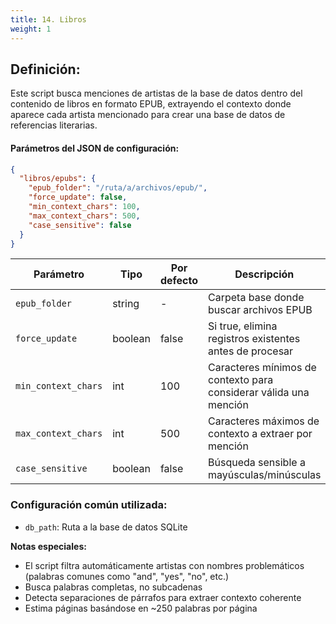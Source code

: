 ```yaml
---
title: 14. Libros
weight: 1
---
```


## Definición:

Este script busca menciones de artistas de la base de datos dentro del contenido de libros en formato EPUB, extrayendo el contexto donde aparece cada artista mencionado para crear una base de datos de referencias literarias.

#### Parámetros del JSON de configuración:

```json
{
  "libros/epubs": {
    "epub_folder": "/ruta/a/archivos/epub/",
    "force_update": false,
    "min_context_chars": 100,
    "max_context_chars": 500,
    "case_sensitive": false
  }
}
```

|Parámetro|Tipo|Por defecto|Descripción|
|---|---|---|---|
|`epub_folder`|string|-|Carpeta base donde buscar archivos EPUB|
|`force_update`|boolean|false|Si true, elimina registros existentes antes de procesar|
|`min_context_chars`|int|100|Caracteres mínimos de contexto para considerar válida una mención|
|`max_context_chars`|int|500|Caracteres máximos de contexto a extraer por mención|
|`case_sensitive`|boolean|false|Búsqueda sensible a mayúsculas/minúsculas|

### Configuración común utilizada:

- `db_path`: Ruta a la base de datos SQLite

**Notas especiales:**

- El script filtra automáticamente artistas con nombres problemáticos (palabras comunes como "and", "yes", "no", etc.)
- Busca palabras completas, no subcadenas
- Detecta separaciones de párrafos para extraer contexto coherente
- Estima páginas basándose en ~250 palabras por página

